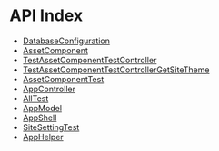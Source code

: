 API Index
=========

* [DatabaseConfiguration](DatabaseConfiguration.md)
* [AssetComponent](AssetComponent.md)
* [TestAssetComponentTestController](TestAssetComponentTestController.md)
* [TestAssetComponentTestControllerGetSiteTheme](TestAssetComponentTestControllerGetSiteTheme.md)
* [AssetComponentTest](AssetComponentTest.md)
* [AppController](AppController.md)
* [AllTest](AllTest.md)
* [AppModel](AppModel.md)
* [AppShell](AppShell.md)
* [SiteSettingTest](SiteSettingTest.md)
* [AppHelper](AppHelper.md)

